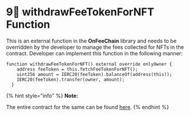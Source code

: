 # 9⃣ withdrawFeeTokenForNFT Function

This is an external function in the **OnFeeChain** library and needs to be overridden by the developer to manage the fees collected for NFTs in the contract. Developer can implement this function in the following manner:

```solidity
function withdrawFeeTokenForNFT() external override onlyOwner {
    address feeToken = this.fetchFeeTokenForNFT();
    uint256 amount = IERC20(feeToken).balanceOf(address(this));
    IERC20(feeToken).transfer(owner, amount);
  }
```

{% hint style="info" %}
**Note:**

The entire contract for the same can be found [here](end-to-end-sample-fee-chain-contract.md).
{% endhint %}
